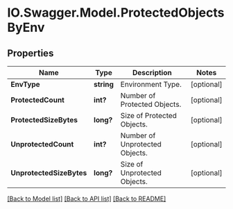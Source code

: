 # IO.Swagger.Model.ProtectedObjectsByEnv
## Properties

Name | Type | Description | Notes
------------ | ------------- | ------------- | -------------
**EnvType** | **string** | Environment Type. | [optional] 
**ProtectedCount** | **int?** | Number of Protected Objects. | [optional] 
**ProtectedSizeBytes** | **long?** | Size of Protected Objects. | [optional] 
**UnprotectedCount** | **int?** | Number of Unprotected Objects. | [optional] 
**UnprotectedSizeBytes** | **long?** | Size of Unprotected Objects. | [optional] 

[[Back to Model list]](../README.md#documentation-for-models) [[Back to API list]](../README.md#documentation-for-api-endpoints) [[Back to README]](../README.md)

